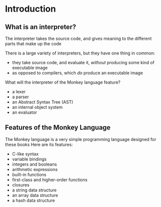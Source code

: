# Introduction


## What is an interpreter?
The interpreter takes the source code, and gives meaning to the different parts that make up the code

There is a large variety of interpreters, but they have one thing in common:
- they take source code, and evaluate it, *without* producing some kind of executable image
- as opposed to compilers, which *do* produce an executable image

What will the interpreter of the Monkey language feature?
- a lexer
- a parser
- an Abstract Syntax Tree (AST)
- an internal object system
- an evaluator


## Features of the Monkey Language
The Monkey language is a very simple programming language designed for these books
Here are its features:
- C-like syntax
- variable bindings
- integers and booleans
- arithmetic expressions
- built-in functions
- first-class and higher-order functions
- closures
- a string data structure
- an array data structure
- a hash data structure

